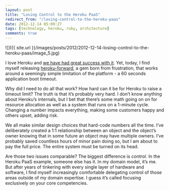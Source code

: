 ```yaml
---
layout: post
title: "Losing Control to the Heroku PaaS"
redirect_from: "/losing-control-to-the-heroku-paas"
date: 2012-12-14 05:09:27
tags: [technology, heroku, ruby, architecture]
comments: true
---
```

![]({{ site.url }}/images/posts/2012/2012-12-14-losing-control-to-the-heroku-paas/image_5.jpg)

I love Heroku and [we have had great success with it](http://success.heroku.com/artsy). Yet, today, I find myself releasing [heroku-forward](http://artsy.github.com/blog/2012/12/13/beat-heroku-60-seconds-application-boot-timeout-with-a-proxy/), a gem born from frustration, that works around a seemingly simple limitation of the platform - a 60 seconds application boot timeout.

Why did I need to do all that work? How hard can it be for Heroku to raise a timeout limit? The truth is that it’s probably very hard. I don’t know anything about Heroku’s internals, but I bet that there’s some math going on on for resource allocation as well as a system that runs on a 1-minute cycle. Changing a number impacts everything, making some customers happy and others upset, adding risk.

We all make similar design choices that hard-code numbers all the time. I’ve deliberately created a 1:1 relationship between an object and the object’s owner knowing that in some future an object may have multiple owners. I’ve probably saved countless hours of minor pain doing so, but I am about to pay the full price. The entire system must be turned on its head.

Are those two issues comparable? The biggest difference is _control_. In the Heroku PaaS example, someone else has it. In my domain model, it’s me.  But after years of tinkering with every single layer of hardware and software, I find myself increasingly comfortable delegating control of those areas outside of my domain expertise. I guess it’s called focusing exclusively on your core competencies.
